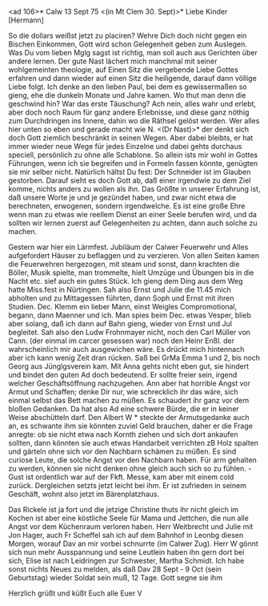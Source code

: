 <ad 106>* Calw 13 Sept 75
 <(in Mt Clem 30. Sept)>*
Liebe Kinder [Hermann]

So die dollars weißst jetzt zu placiren? Wehre Dich doch nicht gegen ein Bischen Einkommen, Gott wird schon Gelegenheit geben zum Auslegen. 
Was Du vom lieben Mglg sagst ist richtig, man soll auch aus Gerichten über andere lernen. Der gute Nast lächert mich manchmal mit seiner wohlgemeinten theologie, auf Einen Sitz die vergebende Liebe Gottes erfahren und dann wieder auf einen Sitz die heiligende, darauf dann völlige Liebe folgt. Ich denke an den lieben Paul, bei dem es gewissermaßen so gieng, ehe die dunkeln Monate und Jahre kamen. Wo thut man denn die geschwind hin? War das erste Täuschung? Ach nein, alles wahr und erlebt, aber doch noch Raum für ganz andere Erlebnisse, und diese ganz nöthig zum Durchdringen ins Innere, dahin wo die Räthsel gelöst werden. Wer alles hier unten so eben und gerade macht wie N. <(Dr Nast)>* der denkt sich doch Gott ziemlich beschränkt in seinen Wegen. Aber dabei bleibts, er hat immer wieder neue Wege für jedes Einzelne und dabei gehts durchaus speciell, persönlich zu ohne alle Schablone. So allein ists mir wohl in Gottes Führungen, wenn ich sie begreifen und in Formeln fassen könnte, genügten sie mir selber nicht. 
Natürlich hältst Du fest: Der Schneider ist im Glauben gestorben. Darauf sieht es doch Gott ab, daß einer irgendwie zu dem Ziel komme, nichts anders zu wollen als ihn. Das Größte in unserer Erfahrung ist, daß unsere Worte je und je gezündet haben, und zwar nicht etwa die berechneten, erwogenen, sondern irgendwelche. Es ist eine große Ehre wenn man zu etwas wie reellem Dienst an einer Seele berufen wird, und da sollten wir lernen zuerst auf Gelegenheiten zu achten, dann auch solche zu machen.

Gestern war hier ein Lärmfest. Jubiläum der Calwer Feuerwehr und Alles aufgefordert Häuser zu beflaggen und zu verzieren. Von allen Seiten kamen die Feuerwehren hergezogen, mit steam und sonst, dann krachten die Böller, Musik spielte, man trommelte, hielt Umzüge und Übungen bis in die Nacht etc. sief auch ein gutes Stück. Ich gieng dem Ding aus dem Weg hatte Miss.fest in Nürtingen. Sah also Ernst und Julie die 11.45 mich abholten und zu Mittagessen führten, dann Soph und Ernst mit ihren Studien. Dec. Klemm ein lieber Mann, einst Weigles Compromotional, begann, dann Maenner und ich. Man spies beim Dec. etwas Vesper, blieb aber solang, daß ich dann auf Bahn gieng, wieder von Ernst und Jul begleitet. Sah also den Ludw Frohnmayer nicht, noch den Carl Müller von Cann. (der einmal im carcer gesessen war) noch den Heinr Enßl. der wahrscheinlich mir auch ausgewichen wäre. Es drückt mich hintennach aber ich kann wenig Zeit dran rücken. Saß bei GrMa Emma 1 und 2, bis noch Georg aus Jünglgsverein kam. Mit Anna gehts nicht eben gut, sie hindert und bindet den guten Ad doch bedeutend. Er sollte freier sein, irgend welcher Geschäftsöffnung nachzugehen. Ann aber hat horrible Angst vor Armut und Schaffen; denke Dir nur, wie schrecklich ihr das wäre, sich einmal selbst das Bett machen zu müßen. Es schaudert ihr ganz vor dem bloßen Gedanken. Da hat also Ad eine schwere Bürde, die er in keiner Weise abschütteln darf. Den Albert W <Weiss>* steckte der Armutsgedanke auch an, es schwante ihm sie könnten zuviel Geld brauchen, daher er die Frage anregte: ob sie nicht etwa nach Kornth ziehen und sich dort ankaufen sollten, dann könnten sie auch etwas Handarbeit verrichten zB Holz spalten und gärteln ohne sich vor den Nachbarn schämen zu müßen. Es sind curiose Leute, die solche Angst vor den Nachbarn haben. Für arm gehalten zu werden, können sie nicht denken ohne gleich auch sich so zu fühlen. - Gust ist ordentlich war auf der Fkft. Messe, kam aber mit einem cold zurück. Dergleichen setzts jetzt leicht bei ihm. Er ist zufrieden in seinem Geschäft, wohnt also jetzt im Bärenplatzhaus.

Das Rickele ist ja fort und die jetzige Christine thuts ihr nicht gleich im Kochen ist aber eine köstliche Seele für Mama und Jettchen, die nun alle Angst vor dem Küchenraum verloren haben. Herr Weitbrecht und Julie mit Jon Hager, auch Fr Scheffel sah ich auf dem Bahnhof in Leonbg diesen Morgen, worauf Dav an mir vorbei schnurrte (im Calwer Zug). Herr W gönnt sich nun mehr Ausspannung und seine Leutlein haben ihn gern dort bei sich, Elise ist nach Leidringen zur Schwester, Martha Schmidt. Ich habe sonst nichts Neues zu melden, als daß Dav 28 Sept - 9 Oct (sein Geburtstag) wieder Soldat sein muß, 12 Tage. Gott segne sie ihm

Herzlich grüßt und küßt Euch alle
 Euer V
